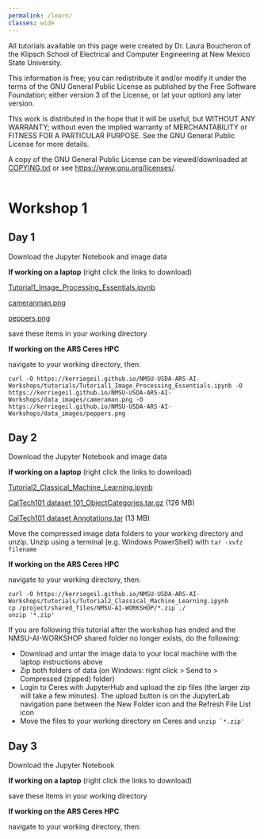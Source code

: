 ```yaml
---
permalink: /learn/
classes: wide
---
```


All tutorials available on this page were created by Dr. Laura Boucheron of the Klipsch School of Electrical and Computer Engineering at New Mexico State University.

This information is free; you can redistribute it and/or modify it under the terms of the GNU General Public License as published by the Free Software Foundation; either version 3 of the License, or (at your option) any later version.

This work is distributed in the hope that it will be useful, but WITHOUT ANY WARRANTY; without even the implied warranty of MERCHANTABILITY or FITNESS FOR A PARTICULAR PURPOSE.  See the GNU General Public License for more details.

A copy of the GNU General Public License can be viewed/downloaded at [COPYING.txt](/COPYING.txt) or see <https://www.gnu.org/licenses/>.
<br><br>

# Workshop 1

## Day 1

Download the Jupyter Notebook and image data

**If working on a laptop** (right click the links to download)

[Tutorial1_Image_Processing_Essentials.ipynb](/tutorials/Tutorial1_Image_Processing_Essentials.ipynb)

[cameranman.png](/data_images/cameraman.png)

[peppers.png](/data_images/peppers.png)

save these items in your working directory


**If working on the ARS Ceres HPC**

navigate to your working directory, then:

```
curl -O https://kerriegeil.github.io/NMSU-USDA-ARS-AI-Workshops/tutorials/Tutorial1_Image_Processing_Essentials.ipynb -O https://kerriegeil.github.io/NMSU-USDA-ARS-AI-Workshops/data_images/cameraman.png -O https://kerriegeil.github.io/NMSU-USDA-ARS-AI-Workshops/data_images/peppers.png
```

<!-- link to view a static ipynb with all the outputs shown-->



## Day 2

Download the Jupyter Notebook and image data

**If working on a laptop** (right click the links to download)

[Tutorial2_Classical_Machine_Learning.ipynb](/tutorials/Tutorial2_Classical_Machine_Learning.ipynb)

[CalTech101 dataset 101_ObjectCategories.tar.gz](http://www.vision.caltech.edu/Image_Datasets/Caltech101/101_ObjectCategories.tar.gz) (126 MB)

[CalTech101 dataset Annotations.tar](http://www.vision.caltech.edu/Image_Datasets/Caltech101/Annotations.tar) (13 MB)

Move the compressed image data folders to your working directory and unzip. Unzip using a terminal (e.g. Windows PowerShell) with ```tar -xvfz filename```


**If working on the ARS Ceres HPC**

navigate to your working directory, then:

```
curl -O https://kerriegeil.github.io/NMSU-USDA-ARS-AI-Workshops/tutorials/Tutorial2_Classical_Machine_Learning.ipynb
cp /project/shared_files/NMSU-AI-WORKSHOP/*.zip ./
unzip '*.zip'
```

If you are following this tutorial after the workshop has ended and the NMSU-AI-WORKSHOP shared folder no longer exists, do the following:
- Download and untar the image data to your local machine with the laptop instructions above
- Zip both folders of data (on Windows: right click > Send to > Compressed (zipped) folder)
- Login to Ceres with JupyterHub and upload the zip files (the larger zip will take a few minutes). The upload button is on the JupyterLab navigation pane between the New Folder icon and the Refresh File List icon
- Move the files to your working directory on Ceres and ```unzip `*.zip'```

<!-- link to view a static ipynb with all the outputs shown-->


## Day 3

Download the Jupyter Notebook

**If working on a laptop** (right click the links to download)

[]()

[]()

[]()

save these items in your working directory


**If working on the ARS Ceres HPC**

navigate to your working directory, then:

<!--
```
curl -O https:// -O https:// -O https:
```
-->

<!-- link to view a static ipynb with all the outputs shown-->

